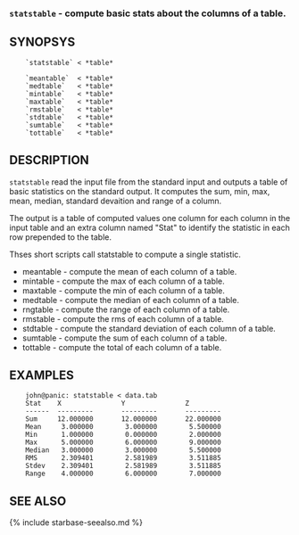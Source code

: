 
### `statstable` - compute basic stats about the columns of a table.

SYNOPSYS
--------

```
    `statstable` < *table*

    `meantable`  < *table*
    `medtable`   < *table*
    `mintable`   < *table*
    `maxtable`   < *table*
    `rmstable`   < *table*
    `stdtable`   < *table*
    `sumtable`   < *table*
    `tottable`   < *table*
```

DESCRIPTION
-----------

`statstable` read the input file from the standard input and outputs a 
table of basic statistics on the standard output.  It computes the 
sum, min, max, mean, median, standard devaition and range of a column.

The output is a table of computed values one column for each column in 
the input table and an extra column named "Stat" to identify the 
statistic in each row prepended to the table.

Thses short scripts call statstable to compute a single
statistic.


- meantable    - compute the mean of each column of a table.
- mintable     - compute the max of each column of a table.
- maxtable     - compute the min of each column of a table.
- medtable     - compute the median of each column of a table.
- rngtable     - compute the range of each column of a table.
- rmstable     - compute the rms of each column of a table.
- stdtable     - compute the standard deviation of each column of a table.
- sumtable     - compute the sum of each column of a table.
- tottable     - compute the total of each column of a table.


EXAMPLES
--------

```
    john@panic: statstable < data.tab
    Stat    X               Y               Z        
    ------  ---------       ---------       ---------
    Sum     12.000000       12.000000       22.000000
    Mean     3.000000        3.000000        5.500000
    Min      1.000000        0.000000        2.000000
    Max      5.000000        6.000000        9.000000
    Median   3.000000        3.000000        5.500000
    RMS      2.309401        2.581989        3.511885
    Stdev    2.309401        2.581989        3.511885
    Range    4.000000        6.000000        7.000000
```

SEE ALSO
--------

{% include starbase-seealso.md %}
